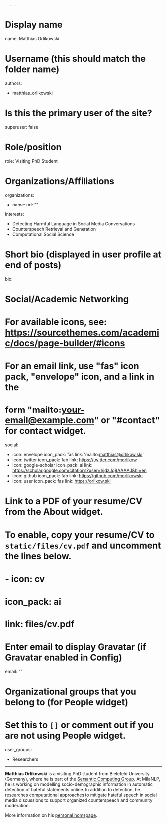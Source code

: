       ---
# Display name
name: Matthias Orlikowski

# Username (this should match the folder name)
authors:
- matthias_orlikowski

# Is this the primary user of the site?
superuser: false

# Role/position
role: Visiting PhD Student

# Organizations/Affiliations
organizations:
- name: 
  url: ""
    
interests:
- Detecting Harmful Language in Social Media Conversations
- Counterspeech Retrieval and Generation 
- Computational Social Science

# Short bio (displayed in user profile at end of posts)
bio:

# Social/Academic Networking
# For available icons, see: https://sourcethemes.com/academic/docs/page-builder/#icons
#   For an email link, use "fas" icon pack, "envelope" icon, and a link in the
#   form "mailto:your-email@example.com" or "#contact" for contact widget.
social:
- icon: envelope
  icon_pack: fas
  link: 'mailto:matthias@orlikow.ski'
- icon: twitter
  icon_pack: fab
  link: https://twitter.com/morlikow
- icon: google-scholar
  icon_pack: ai
  link: https://scholar.google.com/citations?user=hjdzJq8AAAAJ&hl=en
- icon: github
  icon_pack: fab
  link: https://github.com/morlikowski
- icon: user
  icon_pack: fas
  link: https://orlikow.ski
# Link to a PDF of your resume/CV from the About widget.
# To enable, copy your resume/CV to `static/files/cv.pdf` and uncomment the lines below.
# - icon: cv
#   icon_pack: ai
#   link: files/cv.pdf

# Enter email to display Gravatar (if Gravatar enabled in Config)
email: ""

# Organizational groups that you belong to (for People widget)
#   Set this to `[]` or comment out if you are not using People widget.
user_groups:
- Researchers
---

**Matthias Orlikowski** is a visiting PhD student from Bielefeld University (Germany), where he is part of the [Semantic Computing Group](https://www.uni-bielefeld.de/fakultaeten/technische-fakultaet/arbeitsgruppen/semantic-computing/team/matthias-orlikowski/). At MilaNLP, he is working on modelling socio-demographic information in automatic detection of hateful statements online. In addition to detection, he researches computational approaches to mitigate hateful speech in social media discussions to support organized counterspeech and community moderation.

More information on his [personal homepage](https://orlikow.ski).